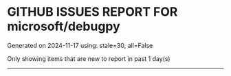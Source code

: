 
# GITHUB ISSUES REPORT FOR microsoft/debugpy


Generated on 2024-11-17 using: stale=30, all=False


Only showing items that are new to report in past 1 day(s)


---




















